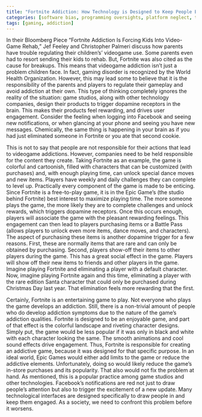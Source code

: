 ```yaml
---
title: "Fortnite Addiction: How Technology is Designed to Keep People Engaged"
categories: [software bias, programming oversights, platform neglect, technological manipulation]
tags: [gaming, addiction]
---
```

In their Bloomberg Piece “Fortnite Addiction Is Forcing Kids Into Video-Game Rehab,” Jef Feeley and Christopher Palmeri discuss how parents have trouble regulating their children’s’ videogame use. Some parents even had to resort sending their kids to rehab. But, Fortnite was also cited as the cause for breakups. This means that videogame addiction isn’t just a problem children face. In fact, gaming disorder is recognized by the World Health Organization. However, this may lead some to believe that it is the responsibility of the parents and players to regulate their gameplay and avoid addiction at their own. This type of thinking completely ignores the reality of the situation: game studios, along with other technology companies, design their products to trigger dopamine receptors in the brain. This makes their products feel rewarding, and drives user engagement. Consider the feeling when logging into Facebook and seeing new notifications, or when glancing at your phone and seeing you have new messages. Chemically, the same thing is happening in your brain as if you had just eliminated someone in Fortnite or you ate that second cookie. 

This is not to say that people are not responsible for their actions that lead to videogame addictions. However, companies need to be held responsible for the content they create. Taking Fortnite as an example, the game is colorful and cartoonish, filled with characters that can be customized (with purchases) and, with enough playing time, can unlock special dance moves and new items. Players have weekly and daily challenges they can complete to level up. Practically every component of the game is made to be enticing. Since Fortnite is a free-to-play game, it is in the Epic Game’s (the studio behind Fortnite) best interest to maximize playing time. The more someone plays the game, the more likely they are to complete challenges and unlock rewards, which triggers dopamine receptors. Once this occurs enough, players will associate the game with the pleasant rewarding feelings. This engagement can then lead to players purchasing items or a Battle Pass (allows players to unlock even more items, dance moves, and characters). The aspect of purchasing these items is another dopamine trigger for a few reasons. First, these are normally items that are rare and can only be obtained by purchasing. Second, players show-off their items to other players during the game. This has a great social effect in the game. Players will show off their new items to friends and other players in the game. Imagine playing Fortnite and eliminating a player with a default character. Now, imagine playing Fortnite again and this time, eliminating a player with the rare edition Santa character that could only be purchased during Christmas Day last year. That elimination feels more rewarding that the first.

Certainly, Fortnite is an entertaining game to play. Not everyone who plays the game develops an addiction. Still, there is a non-trivial amount of people who do develop addiction symptoms due to the nature of the game’s addiction qualities. Fortnite is designed to be an enjoyable game, and part of that effect is the colorful landscape and riveting character designs. Simply put, the game would be less popular if it was only in black and white with each character looking the same. The smooth animations and cool sound effects drive engagement. Thus, Fortnite is responsible for creating an addictive game, because it was designed for that specific purpose. In an ideal world, Epic Games would either add limits to the game or reduce the addictive elements. Unfortunately, doing so would likely reduce the game’s in-store purchases and its popularity. That also would not fix the problem at hand. As mentioned, this is a popular practice among game studios and other technologies. Facebook’s notifications are red not just to draw people’s attention but also to trigger the excitement of a new update. Many technological interfaces are designed specifically to draw people in and keep them engaged. As a society, we need to confront this problem before it worsens. 
